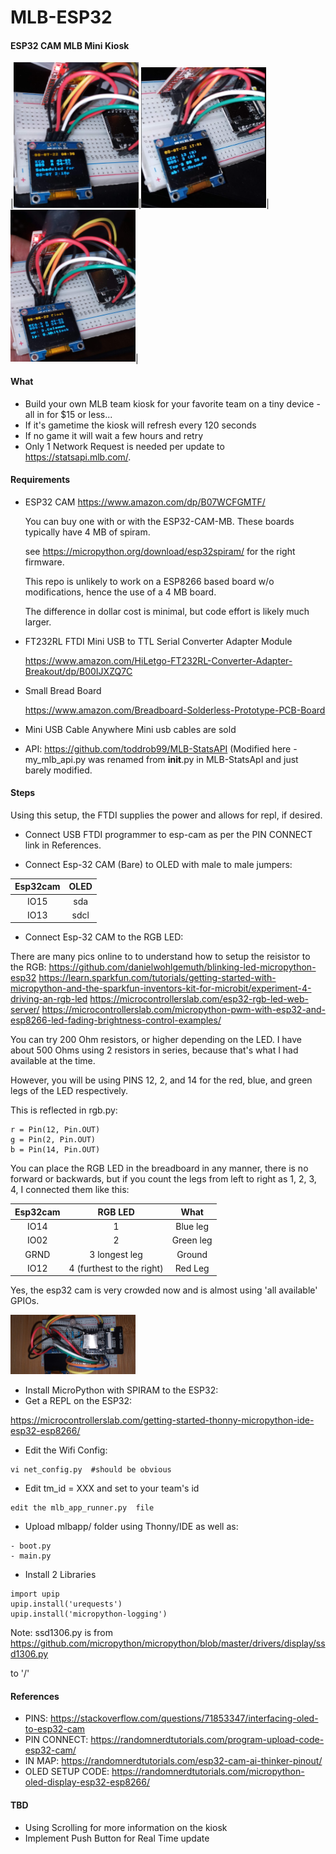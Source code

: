# MLB-ESP32

#### ESP32 CAM MLB Mini Kiosk
|<img src="images/esp32-kiosk.png"  width="200"/>|<img src="images/esp32-kiosk-live.png" width="200"/>|<img src="images/esp32-kiosk.over.png" width="200"/>|

#### What 
- Build your own MLB team kiosk  for your favorite team on a tiny device - all in for $15 or less...
- If it's gametime the kiosk will refresh every 120 seconds
- If no game it will wait a few hours and retry
- Only 1 Network Request is needed per update to https://statsapi.mlb.com/. 

#### Requirements

- ESP32 CAM
https://www.amazon.com/dp/B07WCFGMTF/

  You can buy one with or with the ESP32-CAM-MB. These boards typically have 4 MB of spiram.

  see https://micropython.org/download/esp32spiram/ for the right firmware.

  This repo is unlikely to work on a ESP8266 based board w/o modifications, hence the use of a 4 MB board. 

  The difference in dollar cost is minimal, but code effort is likely much larger.

- FT232RL FTDI Mini USB to TTL Serial Converter Adapter Module

  https://www.amazon.com/HiLetgo-FT232RL-Converter-Adapter-Breakout/dp/B00IJXZQ7C

- Small Bread Board

  https://www.amazon.com/Breadboard-Solderless-Prototype-PCB-Board

- Mini USB Cable
  Anywhere Mini usb cables are sold
 
- API: https://github.com/toddrob99/MLB-StatsAPI 
  (Modified here - my_mlb_api.py was renamed from __init__.py in MLB-StatsApI and just barely modified.


#### Steps

Using this setup, the FTDI supplies the power and allows for repl, if desired.

- Connect USB FTDI programmer to esp-cam as per the PIN CONNECT link in References.

- Connect Esp-32 CAM (Bare) to OLED with male to male jumpers:

| Esp32cam       | OLED          |
| :-------------:|:-------------:|
| IO15           | sda           |
| IO13           | sdcl          |


- Connect Esp-32 CAM to the RGB LED:

There are many pics online to  to understand how to setup the reisistor to the RGB:
https://github.com/danielwohlgemuth/blinking-led-micropython-esp32
https://learn.sparkfun.com/tutorials/getting-started-with-micropython-and-the-sparkfun-inventors-kit-for-microbit/experiment-4-driving-an-rgb-led
https://microcontrollerslab.com/esp32-rgb-led-web-server/
https://microcontrollerslab.com/micropython-pwm-with-esp32-and-esp8266-led-fading-brightness-control-examples/

You can try 200 Ohm resistors, or higher depending on the LED.
I have about 500 Ohms using 2 resistors in series, because that's what I had available at the time.


However, you will be using PINS 12, 2, and 14 for the red, blue, and green legs of the LED respectively. 

This is reflected in rgb.py: 

```
r = Pin(12, Pin.OUT)
g = Pin(2, Pin.OUT)
b = Pin(14, Pin.OUT)
```

You can place the RGB LED in the breadboard in any manner, there is no forward or backwards, but if you count the legs from left to right as 1, 2, 3, 4, I connected
them like this:

| Esp32cam       | RGB LED       |What      |
| :-------------:|:-------------:|:--------:|
| IO14           | 1             | Blue leg |
| IO02           | 2             | Green leg|
| GRND           | 3 longest leg | Ground   |
| IO12           | 4 (furthest to the right)| Red Leg|

Yes, the esp32 cam is very crowded now and is almost using 'all available' GPIOs.

<img src="images/esp32-kiosk-RGB.png"  width="200"/>

- Install MicroPython with SPIRAM to the ESP32:
- Get a REPL on the ESP32:

https://microcontrollerslab.com/getting-started-thonny-micropython-ide-esp32-esp8266/

- Edit the Wifi Config:
```
vi net_config.py  #should be obvious
```

- Edit tm_id = XXX and set to your team's id 
```
edit the mlb_app_runner.py  file
```

- Upload mlbapp/ folder using Thonny/IDE as well as:
```
- boot.py 
- main.py
```

- Install 2 Libraries
```
import upip
upip.install('urequests')
upip.install('micropython-logging')
```

Note: ssd1306.py is from https://github.com/micropython/micropython/blob/master/drivers/display/ssd1306.py

to '/'

#### References 

- PINS: https://stackoverflow.com/questions/71853347/interfacing-oled-to-esp32-cam
- PIN CONNECT: https://randomnerdtutorials.com/program-upload-code-esp32-cam/
- IN MAP: https://randomnerdtutorials.com/esp32-cam-ai-thinker-pinout/
- OLED SETUP CODE: https://randomnerdtutorials.com/micropython-oled-display-esp32-esp8266/

#### TBD
- Using Scrolling for more information on the kiosk
- Implement Push Button for Real Time update
